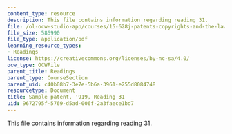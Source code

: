 ```yaml
---
content_type: resource
description: This file contains information regarding reading 31.
file: /ol-ocw-studio-app/courses/15-628j-patents-copyrights-and-the-law-of-intellectual-property-spring-2013/9672795f5769d5ad006f2a3faece1bd7_MIT15_628JS13_read31.pdf
file_size: 586990
file_type: application/pdf
learning_resource_types:
- Readings
license: https://creativecommons.org/licenses/by-nc-sa/4.0/
ocw_type: OCWFile
parent_title: Readings
parent_type: CourseSection
parent_uid: c40b08b7-3e7e-5b6a-3961-e255d8084748
resourcetype: Document
title: Sample patent, '919, Reading 31
uid: 9672795f-5769-d5ad-006f-2a3faece1bd7
---
```

This file contains information regarding reading 31.